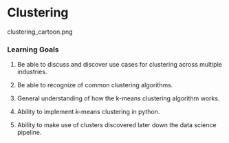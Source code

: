 # Clustering

clustering_cartoon.png
### Learning Goals

1. Be able to discuss and discover use cases for clustering across multiple industries.

2. Be able to recognize of common clustering algorithms.

3. General understanding of how the k-means clustering algorithm works.

4. Ability to implement k-means clustering in python.

5. Ability to make use of clusters discovered later down the data science pipeline.
